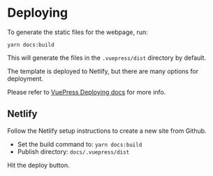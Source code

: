 # Deploying

To generate the static files for the webpage, run:

```shell
yarn docs:build
```

This will generate the files in the `.vuepress/dist` directory by default.

The template is deployed to Netlify, but there are many options for deployment.

Please refer to [VuePress Deploying docs](https://v0.vuepress.vuejs.org/guide/deploy.html) for more info.


## Netlify

Follow the Netlify setup instructions to create a new site from Github.

- Set the build command to: `yarn docs:build`
- Publish directory: `docs/.vuepress/dist`

Hit the deploy button.